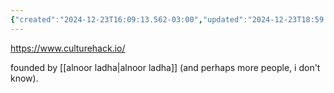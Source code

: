```yaml
---
{"created":"2024-12-23T16:09:13.562-03:00","updated":"2024-12-23T18:59:26.638-03:00","tags":["organization","research","regen","design","superstructure","🌱","metacrisis"],"dg-publish":true,"relevancescore":96,"notestage":["🌱"],"permalink":"/initiatives-orgs-and-communities/regen/culture-hack-labs/","dgPassFrontmatter":true}
---
```


https://www.culturehack.io/

founded by [[alnoor ladha\|alnoor ladha]] (and perhaps more people, i don't know).